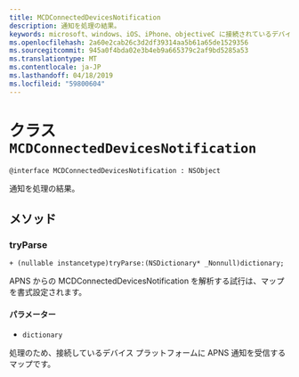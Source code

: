 ```yaml
---
title: MCDConnectedDevicesNotification
description: 通知を処理の結果。
keywords: microsoft、windows、iOS、iPhone、objectiveC に接続されているデバイス、プロジェクトのローマ
ms.openlocfilehash: 2a60e2cab26c3d2df39314aa5b61a65de1529356
ms.sourcegitcommit: 945a0f4bda02e3b4eb9a665379c2af9bd5285a53
ms.translationtype: MT
ms.contentlocale: ja-JP
ms.lasthandoff: 04/18/2019
ms.locfileid: "59800604"
---
```

# <a name="class-mcdconnecteddevicesnotification"></a>クラス `MCDConnectedDevicesNotification` 

```
@interface MCDConnectedDevicesNotification : NSObject
```  
通知を処理の結果。

## <a name="methods"></a>メソッド

### <a name="tryparse"></a>tryParse

`+ (nullable instancetype)tryParse:(NSDictionary* _Nonnull)dictionary;`

APNS からの MCDConnectedDevicesNotification を解析する試行は、マップを書式設定されます。

#### <a name="parameters"></a>パラメーター 
* `dictionary` 

処理のため、接続しているデバイス プラットフォームに APNS 通知を受信するマップです。
